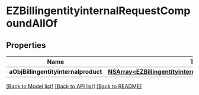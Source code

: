 # EZBillingentityinternalRequestCompoundAllOf

## Properties
Name | Type | Description | Notes
------------ | ------------- | ------------- | -------------
**aObjBillingentityinternalproduct** | [**NSArray&lt;EZBillingentityinternalproductRequestCompound&gt;***](EZBillingentityinternalproductRequestCompound.md) |  | 

[[Back to Model list]](../README.md#documentation-for-models) [[Back to API list]](../README.md#documentation-for-api-endpoints) [[Back to README]](../README.md)


